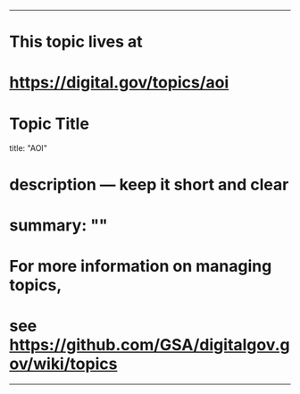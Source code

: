 
---
# This topic lives at
# https://digital.gov/topics/aoi

# Topic Title
title: "AOI"

# description — keep it short and clear
# summary: ""


# For more information on managing topics,
# see https://github.com/GSA/digitalgov.gov/wiki/topics
---